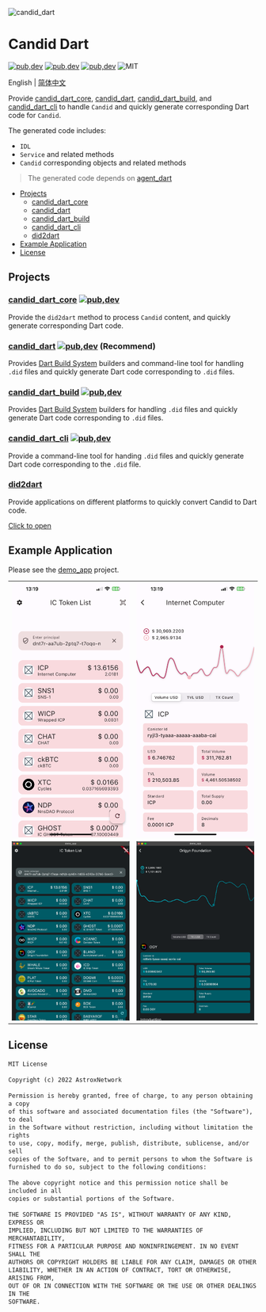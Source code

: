 ![candid_dart](https://socialify.git.ci/AstroxNetwork/candid_dart/image?description=1&font=Source%20Code%20Pro&forks=1&issues=1&logo=https%3A%2F%2Fraw.githubusercontent.com%2FAstroxNetwork%2Fcandid_dart%2Fmain%2Fdocs%2Fassets%2Fic.svg&name=1&pattern=Circuit%20Board&pulls=1&stargazers=1&theme=Auto)

# Candid Dart

[![pub,dev](https://img.shields.io/pub/v/candid_dart_core?color=%230175C2&label=candid_dart_core&logo=dart)](https://pub.dev/packages/candid_dart_core)
[![pub,dev](https://img.shields.io/pub/v/candid_dart_build?color=%230175C2&label=candid_dart_build&logo=dart)](https://pub.dev/packages/candid_dart_build)
[![pub,dev](https://img.shields.io/pub/v/candid_dart_cli?color=%230175C2&label=candid_dart_cli&logo=dart)](https://pub.dev/packages/candid_dart_cli)
![MIT](https://img.shields.io/github/license/AstroxNetwork/candid_dart)

English | [简体中文](README-ZH.md)

Provide [candid_dart_core](packages/core), [candid_dart](packages/candid), [candid_dart_build](packages/build),
and [candid_dart_cli](packages/cli) to
handle `Candid` and quickly generate corresponding Dart code for `Candid`.

The generated code includes:

- `IDL`
- `Service` and related methods
- `Candid` corresponding objects and related methods

> The generated code depends on [agent_dart](https://github.com/AstroxNetwork/agent_dart)

<!-- toc -->

- [Projects](#projects)
    * [candid_dart_core](#candid_dart_core)
    * [candid_dart](#candid_dart)
    * [candid_dart_build](#candid_dart_build)
    * [candid_dart_cli](#candid_dart_cli)
    * [did2dart](#did2dart)
- [Example Application](#example-application)
- [License](#license)

<!-- tocstop -->

## Projects

### [candid_dart_core](packages/core) [![pub,dev](https://img.shields.io/pub/v/candid_dart_core?color=%230175C2&label=candid_dart_core&logo=dart)](https://pub.dev/packages/candid_dart_core)

Provide the `did2dart` method to process `Candid` content, and quickly generate corresponding Dart code.

### [candid_dart](packages/candid) [![pub,dev](https://img.shields.io/pub/v/candid_dart?color=%230175C2&label=candid_dart&logo=dart)](https://pub.dev/packages/candid_dart) (Recommend)

Provides [Dart Build System](https://github.com/dart-lang/build) builders and command-line tool
for handling `.did` files
and quickly generate
Dart code corresponding to `.did` files.

### [candid_dart_build](packages/build) [![pub,dev](https://img.shields.io/pub/v/candid_dart_build?color=%230175C2&label=candid_dart_build&logo=dart)](https://pub.dev/packages/candid_dart_build)

Provides [Dart Build System](https://github.com/dart-lang/build) builders for handling `.did` files and quickly generate
Dart code corresponding to `.did` files.

### [candid_dart_cli](packages/cli) [![pub,dev](https://img.shields.io/pub/v/candid_dart_cli?color=%230175C2&label=candid_dart_cli&logo=dart)](https://pub.dev/packages/candid_dart_cli)

Provide a command-line tool for handing `.did` files and quickly generate Dart code corresponding to the `.did` file.

### [did2dart](https://github.com/iota9star/did2dart)

Provide applications on different platforms to quickly convert Candid to Dart code.

[Click to open](https://did2dart.astrox.app/#/)

## Example Application

Please see the [demo_app](apps/demo_app) project.

<table>
<tr>
<td><img src="docs/assets/iphone1.PNG" alt="iPhone home"></td>
<td><img src="docs/assets/iphone2.PNG" alt="iPhone token detail"></td>
</tr>
<tr>
<td><img src="docs/assets/mac1.png" alt="MacOS home"></td>
<td><img src="docs/assets/mac2.png" alt="MacOS token detail"></td>
</tr>
</table> 

## License

```text
MIT License

Copyright (c) 2022 AstroxNetwork

Permission is hereby granted, free of charge, to any person obtaining a copy
of this software and associated documentation files (the "Software"), to deal
in the Software without restriction, including without limitation the rights
to use, copy, modify, merge, publish, distribute, sublicense, and/or sell
copies of the Software, and to permit persons to whom the Software is
furnished to do so, subject to the following conditions:

The above copyright notice and this permission notice shall be included in all
copies or substantial portions of the Software.

THE SOFTWARE IS PROVIDED "AS IS", WITHOUT WARRANTY OF ANY KIND, EXPRESS OR
IMPLIED, INCLUDING BUT NOT LIMITED TO THE WARRANTIES OF MERCHANTABILITY,
FITNESS FOR A PARTICULAR PURPOSE AND NONINFRINGEMENT. IN NO EVENT SHALL THE
AUTHORS OR COPYRIGHT HOLDERS BE LIABLE FOR ANY CLAIM, DAMAGES OR OTHER
LIABILITY, WHETHER IN AN ACTION OF CONTRACT, TORT OR OTHERWISE, ARISING FROM,
OUT OF OR IN CONNECTION WITH THE SOFTWARE OR THE USE OR OTHER DEALINGS IN THE
SOFTWARE.
```

